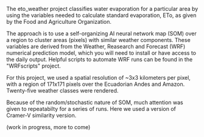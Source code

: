 The eto_weather project classifies water evaporation for a particular area by using the variables needed to calculate standard evaporation, ETo, as given by the Food and Agriculture Organization.

The approach is to use a self-organizing AI neural network map (SOM) over a region to cluster areas (pixels) with similar weather components. These variables are derived from the Weather, Reasearch and Forecast (WRF) numerical prediction model, which you will need to install or have access to the daily output. Helpful scripts to automate WRF runs can be found in the "WRFscripts" project.

For this project, we used a spatial resolution of ~3x3 kilometers per pixel, with a region of 171x171 pixels over the Ecuadorian Andes and Amazon. Twenty-five weather classes were rendered. 

Because of the random/stochastic nature of SOM, much attention was given to repeatabilty for a series of runs. Here we used a version of Cramer-V similarity version. 

(work in progress, more to come)